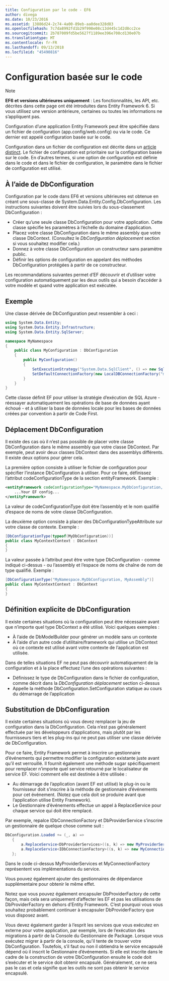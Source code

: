 ```yaml
---
title: Configuration par le code - EF6
author: divega
ms.date: 10/23/2016
ms.assetid: 13886d24-2c74-4a00-89eb-aa0dee328d83
ms.openlocfilehash: 7c7da8992fd1b29f998e08c13d445c1d2d8cc2ce
ms.sourcegitcommit: 2b787009fd5be5627f1189ee396e708cd130e07b
ms.translationtype: MT
ms.contentlocale: fr-FR
ms.lasthandoff: 09/13/2018
ms.locfileid: "45490816"
---
```

# <a name="code-based-configuration"></a>Configuration basée sur le code
> [!NOTE]
> **EF6 et versions ultérieures uniquement** : Les fonctionnalités, les API, etc. décrites dans cette page ont été introduites dans Entity Framework 6. Si vous utilisez une version antérieure, certaines ou toutes les informations ne s’appliquent pas.  

Configuration d’une application Entity Framework peut être spécifiée dans un fichier de configuration (app.config/web.config) ou via le code. Ce dernier est appelé configuration basée sur le code.  

Configuration dans un fichier de configuration est décrite dans un [article distinct](config-file.md). Le fichier de configuration est prioritaire sur la configuration basée sur le code. En d’autres termes, si une option de configuration est définie dans le code et dans le fichier de configuration, le paramètre dans le fichier de configuration est utilisé.  

## <a name="using-dbconfiguration"></a>À l’aide de DbConfiguration  

Configuration par le code dans EF6 et versions ultérieures est obtenue en créant une sous-classe de System.Data.Entity.Config.DbConfiguration. Les instructions suivantes doivent être suivies lors du sous-classement DbConfiguration :  

- Créer qu’une seule classe DbConfiguration pour votre application. Cette classe spécifie les paramètres à l’échelle du domaine d’application.  
- Placez votre classe DbConfiguration dans le même assembly que votre classe DbContext. (Consultez le *DbConfiguration déplacement* section si vous souhaitez modifier cela.)  
- Donnez à votre classe DbConfiguration un constructeur sans paramètre public.  
- Définir les options de configuration en appelant des méthodes DbConfiguration protégées à partir de ce constructeur.  

Les recommandations suivantes permet d’EF découvrir et d’utiliser votre configuration automatiquement par les deux outils qui a besoin d’accéder à votre modèle et quand votre application est exécutée.  

## <a name="example"></a>Exemple  

Une classe dérivée de DbConfiguration peut ressembler à ceci :  

``` csharp
using System.Data.Entity;
using System.Data.Entity.Infrastructure;
using System.Data.Entity.SqlServer;

namespace MyNamespace
{
    public class MyConfiguration : DbConfiguration
    {
        public MyConfiguration()
        {
            SetExecutionStrategy("System.Data.SqlClient", () => new SqlAzureExecutionStrategy());
            SetDefaultConnectionFactory(new LocalDBConnectionFactory("mssqllocaldb"));
        }
    }
}
```  

Cette classe définit EF pour utiliser la stratégie d’exécution de SQL Azure - réessayer automatiquement les opérations de base de données ayant échoué - et à utiliser la base de données locale pour les bases de données créées par convention à partir de Code First.  

## <a name="moving-dbconfiguration"></a>Déplacement DbConfiguration  

Il existe des cas où il n’est pas possible de placer votre classe DbConfiguration dans le même assembly que votre classe DbContext. Par exemple, peut avoir deux classes DbContext dans des assemblys différents. Il existe deux options pour gérer cela.  

La première option consiste à utiliser le fichier de configuration pour spécifier l’instance DbConfiguration à utiliser. Pour ce faire, définissez l’attribut codeConfigurationType de la section entityFramework. Exemple :  

``` xml
<entityFramework codeConfigurationType="MyNamespace.MyDbConfiguration, MyAssembly">
    ...Your EF config...
</entityFramework>
```  

La valeur de codeConfigurationType doit être l’assembly et le nom qualifié d’espace de noms de votre classe DbConfiguration.  

La deuxième option consiste à placer des DbConfigurationTypeAttribute sur votre classe de contexte. Exemple :  

``` csharp  
[DbConfigurationType(typeof(MyDbConfiguration))]
public class MyContextContext : DbContext
{
}
```  

La valeur passée à l’attribut peut être votre type DbConfiguration - comme indiqué ci-dessus - ou l’assembly et l’espace de noms de chaîne de nom de type qualifié. Exemple :  

``` csharp
[DbConfigurationType("MyNamespace.MyDbConfiguration, MyAssembly")]
public class MyContextContext : DbContext
{
}
```  

## <a name="setting-dbconfiguration-explicitly"></a>Définition explicite de DbConfiguration  

Il existe certaines situations où la configuration peut être nécessaire avant que n’importe quel type DbContext a été utilisé. Voici quelques exemples :  

- À l’aide de DbModelBuilder pour générer un modèle sans un contexte  
- À l’aide d’un autre code d’utilitaire/framework qui utilise un DbContext où ce contexte est utilisé avant votre contexte de l’application est utilisée.  

Dans de telles situations EF ne peut pas découvrir automatiquement de la configuration et à la place effectuez l’une des opérations suivantes :  

- Définissez le type de DbConfiguration dans le fichier de configuration, comme décrit dans la *DbConfiguration déplacement* section ci-dessus
- Appelle la méthode DbConfiguration.SetConfiguration statique au cours du démarrage de l’application  

## <a name="overriding-dbconfiguration"></a>Substitution de DbConfiguration  

Il existe certaines situations où vous devez remplacer la jeu de configuration dans la DbConfiguration. Cela n’est pas généralement effectuée par les développeurs d’applications, mais plutôt par les fournisseurs tiers et les plug-ins qui ne peut pas utiliser une classe dérivée de DbConfiguration.  

Pour ce faire, Entity Framework permet à inscrire un gestionnaire d’événements qui permettre modifier la configuration existante juste avant qu’il est verrouillé.  Il fournit également une méthode sugar spécifiquement pour remplacer n’importe quel service retourné par le localisateur de service EF. Voici comment elle est destinée à être utilisée :  

- Au démarrage de l’application (avant EF est utilisé) le plug-in ou le fournisseur doit s’inscrire à la méthode de gestionnaire d’événements pour cet événement. (Notez que cela doit se produire avant que l’application utilise Entity Framework).  
- Le Gestionnaire d’événements effectue un appel à ReplaceService pour chaque service qui doit être remplacé.  

Par exemple, repalce IDbConnectionFactory et DbProviderService s’inscrire un gestionnaire de quelque chose comme suit :  

``` csharp
DbConfiguration.Loaded += (_, a) =>
   {
       a.ReplaceService<DbProviderServices>((s, k) => new MyProviderServices(s));
       a.ReplaceService<IDbConnectionFactory>((s, k) => new MyConnectionFactory(s));
   };
```  

Dans le code ci-dessus MyProviderServices et MyConnectionFactory représentent vos implémentations du service.  

Vous pouvez également ajouter des gestionnaires de dépendance supplémentaire pour obtenir le même effet.  

Notez que vous pouvez également encapsuler DbProviderFactory de cette façon, mais cela sera uniquement d’affecter les EF et pas les utilisations de DbProviderFactory en dehors d’Entity Framework. C’est pourquoi vous vous souhaitez probablement continuer à encapsuler DbProviderFactory que vous disposez avant.  

Vous devez également garder à l’esprit les services que vous exécutez en externe pour votre application, par exemple, lors de l’exécution des migrations à partir de la Console du Gestionnaire de Package. Lorsque vous exécutez migrer à partir de la console, qu'il tente de trouver votre DbConfiguration. Toutefois, s’il faut ou non il obtiendra le service encapsulé dépend où il inscrit le Gestionnaire d’événements. Si elle est inscrite dans le cadre de la construction de votre DbConfiguration ensuite le code doit s’exécuter et le service doit obtenir encapsulé. Généralement, ce ne sera pas le cas et cela signifie que les outils ne sont pas obtenir le service encapsulé.  
